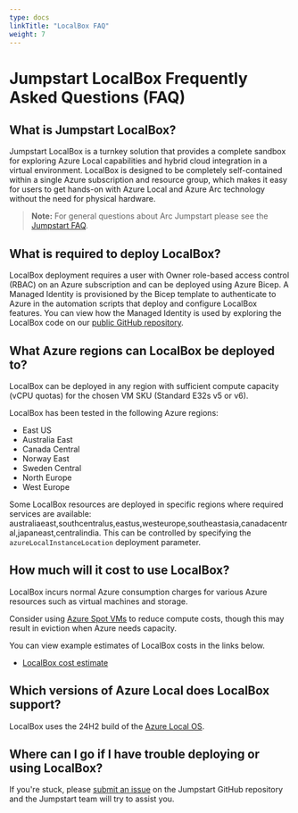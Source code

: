```yaml
---
type: docs
linkTitle: "LocalBox FAQ"
weight: 7
---
```


# Jumpstart LocalBox Frequently Asked Questions (FAQ)

## What is Jumpstart LocalBox?

Jumpstart LocalBox is a turnkey solution that provides a complete sandbox for exploring Azure Local capabilities and hybrid cloud integration in a virtual environment. LocalBox is designed to be completely self-contained within a single Azure subscription and resource group, which makes it easy for users to get hands-on with Azure Local and Azure Arc technology without the need for physical hardware.

> **Note:** For general questions about Arc Jumpstart please see the [Jumpstart FAQ](../../faq/).

## What is required to deploy LocalBox?

LocalBox deployment requires a user with Owner role-based access control (RBAC) on an Azure subscription and can be deployed using Azure Bicep. A Managed Identity is provisioned by the Bicep template to authenticate to Azure in the automation scripts that deploy and configure LocalBox features. You can view how the Managed Identity is used by exploring the LocalBox code on our [public GitHub repository](https://github.com/microsoft/azure_arc).

## What Azure regions can LocalBox be deployed to?

LocalBox can be deployed in any region with sufficient compute capacity (vCPU quotas) for the chosen VM SKU (Standard E32s v5 or v6).

LocalBox has been tested in the following Azure regions:

- East US
- Australia East
- Canada Central
- Norway East
- Sweden Central
- North Europe
- West Europe

Some LocalBox resources are deployed in specific regions where required services are available: australiaeast,southcentralus,eastus,westeurope,southeastasia,canadacentral,japaneast,centralindia. This can be controlled by specifying the `azureLocalInstanceLocation` deployment parameter.

## How much will it cost to use LocalBox?

LocalBox incurs normal Azure consumption charges for various Azure resources such as virtual machines and storage.

Consider using [Azure Spot VMs](https://learn.microsoft.com/azure/virtual-machines/spot-vms) to reduce compute costs, though this may result in eviction when Azure needs capacity.

You can view example estimates of LocalBox costs in the links below.

- [LocalBox cost estimate](https://aka.ms/LocalBoxCost)

## Which versions of Azure Local does LocalBox support?

LocalBox uses the 24H2 build of the [Azure Local OS](https://learn.microsoft.com/azure/azure-local/deploy/operating-system?view=azloc-2505).

## Where can I go if I have trouble deploying or using LocalBox?

If you're stuck, please [submit an issue](https://github.com/microsoft/azure_arc/issues/new/choose) on the Jumpstart GitHub repository and the Jumpstart team will try to assist you.
